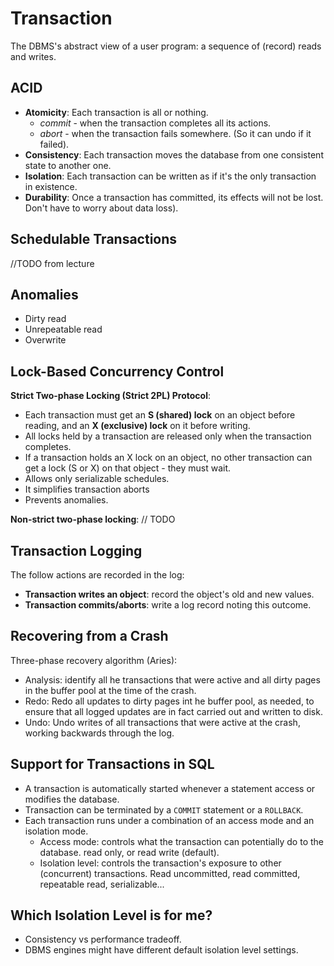 # Transaction
The DBMS's abstract view of a user program: a sequence of (record) reads and writes.

## ACID

* **Atomicity**: Each transaction is all or nothing.
  * *commit* - when the transaction completes all its actions.
  * *abort* - when the transaction fails somewhere. (So it can undo if it failed).
* **Consistency**: Each transaction moves the database from one consistent state to another one.
* **Isolation**: Each transaction can be written as if it's the only transaction in existence.
* **Durability**: Once a transaction has committed, its effects will not be lost. Don't have to worry about data loss).

## Schedulable Transactions
//TODO from lecture

## Anomalies
* Dirty read
* Unrepeatable read
* Overwrite

## Lock-Based Concurrency Control

**Strict Two-phase Locking (Strict 2PL) Protocol**:
* Each transaction must get an **S (shared) lock** on an object before reading, and an **X (exclusive) lock** on it before writing.
* All locks held by a transaction are released only when the transaction completes.
* If a transaction holds an X lock on an object, no other transaction can get a lock (S or X) on that object - they must wait.
* Allows only serializable schedules.
* It simplifies transaction aborts
* Prevents anomalies.

**Non-strict two-phase locking**:
// TODO

## Transaction Logging
The follow actions are recorded in the log:
* **Transaction writes an object**: record the object's old and new values.
* **Transaction commits/aborts**: write a log record noting this outcome.

## Recovering from a Crash
Three-phase recovery algorithm (Aries):
* Analysis: identify all he transactions that were active and all dirty pages in the buffer pool at the time of the crash.
* Redo: Redo all updates to dirty pages int he buffer pool, as needed, to ensure that all logged updates are in fact carried out and written to disk.
* Undo: Undo writes of all transactions that were active at the crash, working backwards through the log.

## Support for Transactions in SQL
* A transaction is automatically started whenever a statement access or modifies the database.
* Transaction can be terminated by a `COMMIT` statement or a `ROLLBACK`.
* Each transaction runs under a combination of an access mode and an isolation mode.
  * Access mode: controls what the transaction can potentially do to the database. read only, or read write (default).
  * Isolation level: controls the transaction's exposure to other (concurrent) transactions. Read uncommitted, read committed, repeatable read, serializable...

## Which Isolation Level is for me?
* Consistency vs performance tradeoff.
* DBMS engines might have different default isolation level settings.

